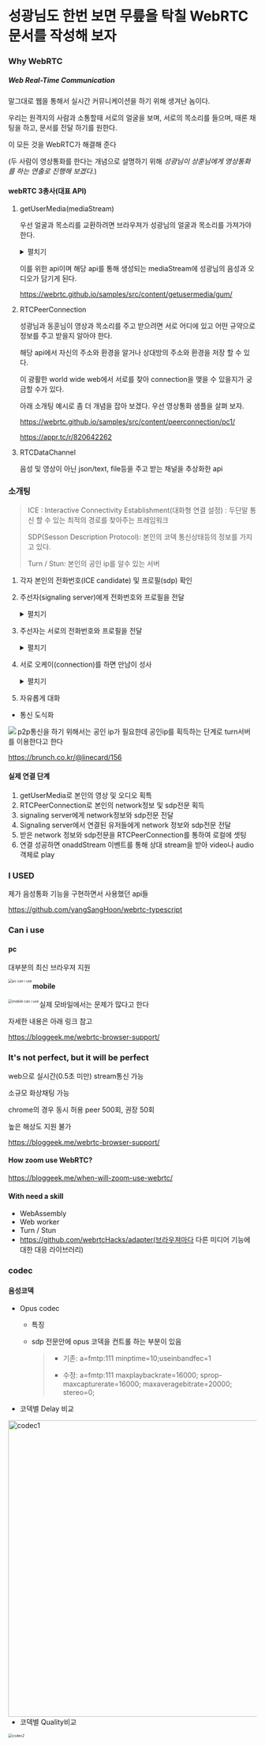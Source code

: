 # 성광님도 한번 보면 무릎을 탁칠 WebRTC 문서를 작성해 보자



### Why WebRTC

##### Web Real-Time Communication 

말그대로 웹을 통해서 실시간 커뮤니케이션을 하기 위해 생겨난 놈이다.

우리는 원격지의 사람과 소통할때 서로의 얼굴을 보며, 서로의 목소리를 들으며, 때론 채팅을 하고, 문서를 전달 하기를 원한다.

이 모든 것을 WebRTC가 해결해 준다

(두 사람이 영상통화를 한다는 개념으로 설명하기 위해 *성광님이 상훈님에게 영상통화를 하는 연출로 진행해 보겠다.*)



#### webRTC 3총사(대표 API)

1. getUserMedia(mediaStream)

   우선 얼굴과 목소리를 교환하려면 브라우져가 성광님의 얼굴과 목소리를 가져가야 한다.

   <details>
     <summary>펼치기</summary>
     <div markdown=1>
       <img src="./1.png" width="300"/>
     </div>
   </details>

   이를 위한 api이며 해당 api를 통해 생성되는 mediaStream에 성광님의 음성과 오디오가 담기게 된다.

   https://webrtc.github.io/samples/src/content/getusermedia/gum/

   

2. RTCPeerConnection

   성광님과 동훈님이 영상과 목소리를 주고 받으려면 서로 어디에 있고 어떤 규약으로 정보를 주고 받을지 알아야 한다.

   해당 api에서 자신의 주소와 환경을 알거나 상대방의 주소와 환경을 저장 할 수 있다.

   이 광활한 world wide web에서 서로를 찾아 connection을 맺을 수 있을지가 궁금할 수가 있다.

   아래 소개팅 예시로 좀 더 개념을 잡아 보겠다. 우선 영상통화 샘플을 살펴 보자.

   https://webrtc.github.io/samples/src/content/peerconnection/pc1/

   https://appr.tc/r/820642262

   

3. RTCDataChannel

   음성 및 영상이 아닌 json/text, file등을 주고 받는 채널을 추상화한 api



### 소개팅 

>ICE : Interactive Connectivity Establishment(대화형 연결 설정) : 두단말 통신 할 수 있는 최적의 경로를 찾아주는 프레임워크
>
>SDP(Sesson Description Protocol): 본인의 코덱 통신상태등의 정보를 가지고 있다.
>
>Turn / Stun: 본인의 공인 ip를 알수 있는 서버

1. 각자 본인의 전화번호(ICE candidate) 및 프로필(sdp) 확인

2. 주선자(signaling server)에게 전화번호와 프로필을 전달

   <details>
     <summary>펼치기</summary>
     <div markdown=2><img src="./00.png" width=300 align=left>
     </div>
   </details>

   

3. 주선자는 서로의 전화번호와 프로필을 전달

   <details>
     <summary>펼치기</summary>
     <div markdown=2><img src="./22.png" width=400 align=left>
     </div>
   </details>

4. 서로 오케이(connection)를 하면 만남이 성사

   <details>
     <summary>펼치기</summary>
     <div markdown=4><img src="./ka.png" width=400 align=left>
     </div>
   </details>

5. 자유롭게 대화



- 통신 도식화

<img src="./turn.png" align="left" />

p2p통신을 하기 위해서는 공인 ip가 필요한데 공인ip를 획득하는 단계로 turn서버를 이용한다고 한다

https://brunch.co.kr/@linecard/156



#### 실제 연결 단계

1. getUserMedia로 본인의 영상 및 오디오 획특
2. RTCPeerConnection로 본인의 network정보 및 sdp전문 획득
3. signaling server에게 network정보와 sdp전문 전달
4. Signaling server에서 연결된 유저들에게 network 정보와 sdp전문 전달
5. 받은 network 정보와 sdp전문을 RTCPeerConnection를 통하여 로컬에 셋팅
6. 연결 성공하면 onaddStream 이벤트를 통해 상대 stream을 받아 video나 audio객체로 play



### I USED

제가 음성통화 기능을 구현하면서 사용했던 api들

https://github.com/yangSangHoon/webrtc-typescript



### Can i use

#### pc

대부분의 최신 브라우져 지원

<img src="./pc.png" alt="pc can i use" align="left" style="zoom:50%;" />

#### mobile

<img src="./mobile.png" alt="mobile can i use" align="left" style="zoom:50%;" />

실제 모바일에서는 문제가 많다고 한다

자세한 내용은 아래 링크 참고

https://bloggeek.me/webrtc-browser-support/



### It's not perfect, but it will be perfect

web으로 실시간(0.5초 미만) stream통신 가능

소규모 화상채팅 가능

chrome의 경우 동시 허용 peer 500회, 권장 50회

높은 해상도 지원 불가

https://bloggeek.me/webrtc-browser-support/



#### How zoom use WebRTC?

https://bloggeek.me/when-will-zoom-use-webrtc/



#### With need a skill

- WebAssembly
- Web worker
- Turn / Stun
- https://github.com/webrtcHacks/adapter(브라우져마다 다른 미디어 기능에 대한 대응 라이브러리)



### codec

#### 음성코덱

- Opus codec

  - 특징

  - sdp 전문안에 opus 코덱을 컨트롤 하는 부분이 있음

    >- 기존: a=fmtp:111 minptime=10;useinbandfec=1 
    >
    >+ 수정: a=fmtp:111 maxplaybackrate=16000; sprop-maxcapturerate=16000; maxaveragebitrate=20000; stereo=0;



- 코덱별 Delay 비교

<p style="text-align:left"><img src="./codec1.png" align="left" alt="codec1" width="600px" /></p>



























- 코덱별 Quality비교

<img src="./codec2.png" alt="codec2" align="left" style="zoom:50%;" />



